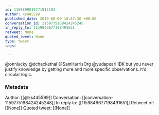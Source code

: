 ```yaml
---
id: 1159899019771912193
author: ks445599
published_date: 2019-08-09 18:47:30 +00:00
conversation_id: 1159775188424245248
in_reply_to: 1159846677198491651
retweet: None
quoted_tweet: None
type: tweet
tags:

---
```


@onnlucky @dchackethal @SamHarrisOrg @yudapearl IDK but you never justify knowledge by getting more and more specific observations. It's circular logic.

### Metadata

Author: [[@ks445599]]
Conversation: [[conversation-1159775188424245248]]
In reply to: [[1159846677198491651]]
Retweet of: [[None]]
Quoted tweet: [[None]]
